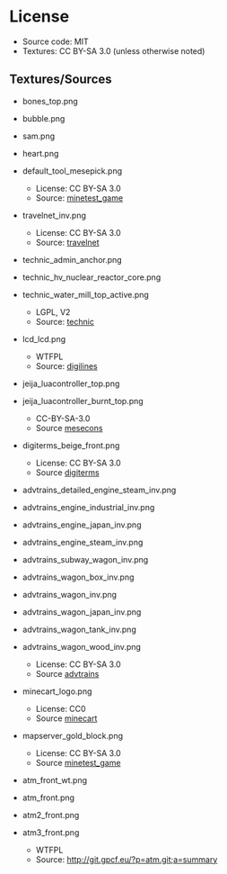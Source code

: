 
# License

* Source code: MIT
* Textures: CC BY-SA 3.0 (unless otherwise noted)

## Textures/Sources

* bones_top.png
* bubble.png
* sam.png
* heart.png
* default_tool_mesepick.png
  * License: CC BY-SA 3.0
  * Source: [minetest_game](https://github.com/minetest/minetest_game)

* travelnet_inv.png
  * License: CC BY-SA 3.0
  * Source: [travelnet](https://github.com/Sokomine/travelnet)

* technic_admin_anchor.png
* technic_hv_nuclear_reactor_core.png
* technic_water_mill_top_active.png
  * LGPL, V2
  * Source: [technic](https://github.com/minetest-mods/technic)

* lcd_lcd.png
  * WTFPL
  * Source: [digilines](https://github.com/minetest-mods/digilines)

* jeija_luacontroller_top.png
* jeija_luacontroller_burnt_top.png
  * CC-BY-SA-3.0
  * Source [mesecons](https://github.com/minetest-mods/mesecons)

* digiterms_beige_front.png
  * License: CC BY-SA 3.0
  * Source [digiterms](https://github.com/Pyrollo/digiterms)


* advtrains_detailed_engine_steam_inv.png
* advtrains_engine_industrial_inv.png
* advtrains_engine_japan_inv.png
* advtrains_engine_steam_inv.png
* advtrains_subway_wagon_inv.png
* advtrains_wagon_box_inv.png
* advtrains_wagon_inv.png
* advtrains_wagon_japan_inv.png
* advtrains_wagon_tank_inv.png
* advtrains_wagon_wood_inv.png
  * License: CC BY-SA 3.0
  * Source [advtrains](http://advtrains.bleipb.de/)

* minecart_logo.png
  * License: CC0
  * Source [minecart](https://github.com/joe7575/minecart)

* mapserver_gold_block.png
  * License: CC BY-SA 3.0
  * Source [minetest_game](https://github.com/minetest/minetest_game)

* atm_front_wt.png
* atm_front.png
* atm2_front.png
* atm3_front.png
  * WTFPL
  * Source: http://git.gpcf.eu/?p=atm.git;a=summary
